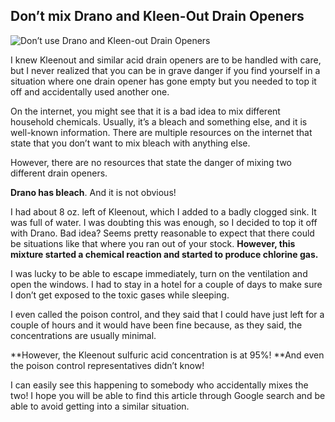 ## Don’t mix Drano and Kleen-Out Drain Openers

![Don’t use Drano and Kleen-out Drain Openers](https://cdn-images-1.medium.com/max/2000/1*TYOTb4ZyZ43iCYCiSteIxw.png)

I knew Kleenout and similar acid drain openers are to be handled with care, but I never realized that you can be in grave danger if you find yourself in a situation where one drain opener has gone empty but you needed to top it off and accidentally used another one.

On the internet, you might see that it is a bad idea to mix different household chemicals. Usually, it’s a bleach and something else, and it is well-known information. There are multiple resources on the internet that state that you don’t want to mix bleach with anything else.

However, there are no resources that state the danger of mixing two different drain openers.

**Drano has bleach**. And it is not obvious!

I had about 8 oz. left of Kleenout, which I added to a badly clogged sink. It was full of water. I was doubting this was enough, so I decided to top it off with Drano. Bad idea? Seems pretty reasonable to expect that there could be situations like that where you ran out of your stock. **However, this mixture started a chemical reaction and started to produce chlorine gas.**

I was lucky to be able to escape immediately, turn on the ventilation and open the windows. I had to stay in a hotel for a couple of days to make sure I don’t get exposed to the toxic gases while sleeping.

I even called the poison control, and they said that I could have just left for a couple of hours and it would have been fine because, as they said, the concentrations are usually minimal.

**However, the Kleenout sulfuric acid concentration is at 95%! **And even the poison control representatives didn’t know!

I can easily see this happening to somebody who accidentally mixes the two! I hope you will be able to find this article through Google search and be able to avoid getting into a similar situation.
